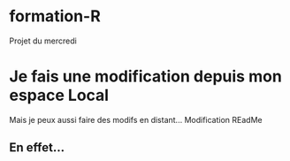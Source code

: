 # formation-R
Projet du mercredi
# Je fais une modification depuis mon espace Local
Mais je peux aussi faire des modifs en distant... Modification REadMe
## En effet...
